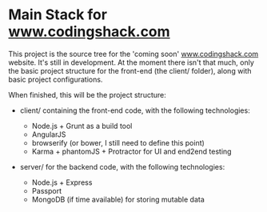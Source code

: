 # Main Stack for www.codingshack.com

This project is the source tree for the 'coming soon' www.codingshack.com website.
It's still in development. At the moment there isn't that much, only the basic project structure for the front-end (the client/ folder), along with basic project configurations. 

When finished, this will be the project structure:

- client/
  containing the front-end code, with the following technologies:
  - Node.js + Grunt as a build tool
  - AngularJS
  - browserify (or bower, I still need to define this point)
  - Karma + phantomJS + Protractor for UI and end2end testing

- server/
  for the backend code, with the following technologies:
  - Node.js + Express
  - Passport
  - MongoDB (if time available) for storing mutable data

